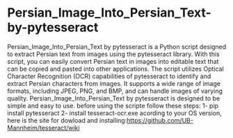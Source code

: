# Persian_Image_Into_Persian_Text-by-pytesseract
Persian_Image_Into_Persian_Text by pytesseract is a Python script designed to extract Persian text from images using the pytesseract library. With this script,
you can easily convert Persian text in images into editable text that can be copied and pasted into other applications.
The script utilizes  Optical Character Recognition (OCR) capabilities of pytesseract to identify and extract Persian characters from images. 
It supports a wide range of image formats, including JPEG, PNG, and BMP, and can handle images of varying quality.
Persian_Image_Into_Persian_Text by pytesseract is designed to be simple and easy to use.
before using the scripte follow these steps:
1- pip install pytesseract
2- install tesseract-ocr.exe acording to your OS version, here is the site for dowload and installing:https://github.com/UB-Mannheim/tesseract/wiki


